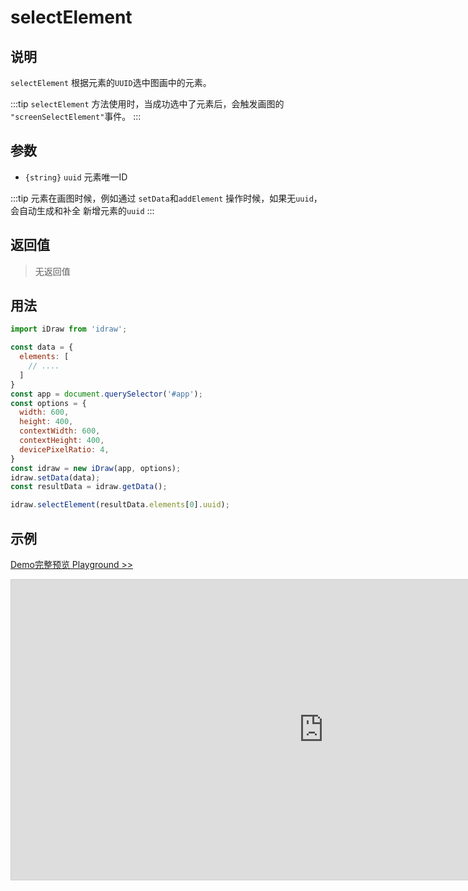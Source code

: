 # selectElement

## 说明

`selectElement` 根据元素的`UUID`选中图画中的元素。

:::tip
`selectElement` 方法使用时，当成功选中了元素后，会触发画图的 `"screenSelectElement"`事件。
:::

## 参数

- `{string}` `uuid` 元素唯一ID

:::tip
元素在画图时候，例如通过 `setData`和`addElement` 操作时候，如果无`uuid`，会自动生成和补全 新增元素的`uuid`
:::

## 返回值

> 无返回值

## 用法

```js
import iDraw from 'idraw';

const data = {
  elements: [
    // ....
  ]
}
const app = document.querySelector('#app');
const options = {
  width: 600,
  height: 400,
  contextWidth: 600,
  contextHeight: 400,
  devicePixelRatio: 4,
}
const idraw = new iDraw(app, options);
idraw.setData(data);
const resultData = idraw.getData();

idraw.selectElement(resultData.elements[0].uuid);
```

## 示例

[Demo完整预览 Playground >>](https://idrawjs.github.io/playground/?demo=api-selectElement)

<iframe 
  src="https://idrawjs.github.io/playground/?demo=api-selectElement&header=false&sider=false&default-editor-split=37" 
  width="1000" height="480" frameborder="no" border="0"
  style="border: 1px solid #cecece; margin: 0px auto;"
></iframe>